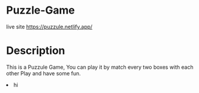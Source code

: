 # Puzzle-Game

live site https://puzzule.netlify.app/

# Description 

This is a Puzzule Game, You can play it by match every two boxes with each other
Play and have some fun.

<li>hi<//li>
